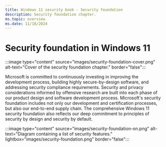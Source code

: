 ```yaml
---
title: Windows 11 security book - Security foundation
description: Security foundation chapter.
ms.topic: overview
ms.date: 11/18/2024
---
```


# Security foundation in Windows 11

:::image type="content" source="images/security-foundation-cover.png" alt-text="Cover of the security foundation chapter." border="false":::

Microsoft is committed to continuously investing in improving the development process, building highly secure-by-design software, and addressing security compliance requirements. Security and privacy considerations informed by offensive research are built into each phase of our product design and software development process. Microsoft's security foundation includes not only our development and certification processes, but also our end-to-end supply chain. The comprehensive Windows 11 security foundation also reflects our deep commitment to principles of security by design and security by default.

:::image type="content" source="images/security-foundation-on.png" alt-text="Diagram containing a list of security features." lightbox="images/security-foundation.png" border="false":::

